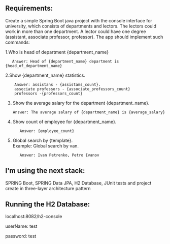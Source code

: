 ##  Requirements:
Create a simple Spring Boot java project with the console interface for university, 
which consists of departments and lectors. The lectors could work in more than one department. 
A lector could have one degree (assistant, associate professor, professor).
The app should implement such commands:

1.Who is head of department {department_name}

       Answer: Head of {department_name} department is {head_of_department_name}

2.Show {department_name} statistics.

        Answer: assistans - {assistams_count}. 
        associate professors - {associate_professors_count}
        professors -{professors_count}

3. Show the average salary for the department {department_name}.

       Answer: The average salary of {department_name} is {average_salary}

4. Show count of employee for {department_name}.

	      Answer: {employee_count}

5. Global search by {template}.   
         Example: Global search by van.
         
	      Answer: Ivan Petrenko, Petro Ivanov

##  I'm using the next stack:

SPRING Boot, SPRING Data JPA, H2 Database, JUnit tests
and project create in three-layer architecture pattern

##  Running the H2 Database:

localhost:8082/h2-console

userName:  test

password:  test
